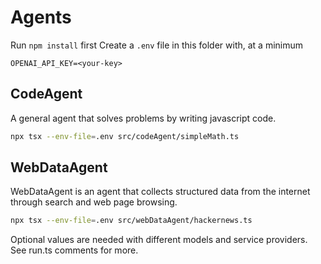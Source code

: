 # Agents

Run `npm install` first
Create a `.env` file in this folder with, at a minimum

```
OPENAI_API_KEY=<your-key>
```

## CodeAgent

A general agent that solves problems by writing javascript code.

```sh
npx tsx --env-file=.env src/codeAgent/simpleMath.ts
```

## WebDataAgent

WebDataAgent is an agent that collects structured data from the internet through search and web page browsing.

```sh
npx tsx --env-file=.env src/webDataAgent/hackernews.ts
```

Optional values are needed with different models and service providers. See run.ts comments for more.
